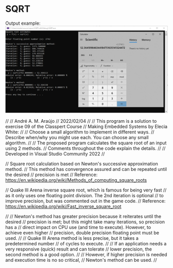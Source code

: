 # SQRT

Output example:
![alt text](https://github.com/andremdaraujo/SQRT/blob/master/EX09.PNG?raw=true)

//
//	André A. M. Araújo
//	2022/02/04
//
//	This program is a solution to exercise 09 of the Classpert Course
//	Making Embedded Systems by Elecia White:
//
//	Choose a small algorithm to implement in different ways. 
//  Describe when/why you might use each. You can choose any small algorithm.
// 
//  The proposed program calculates the square root of an input using 2 methods.
//  Comments throughout the code explain the details.
// 
//  Developed in Visual Studio Community 2022
//

// Square root calculation based on Newton's successive approximation method.
// This method has convergence assured and can be repeated until the desired
// precision is met
// Reference: https://en.wikipedia.org/wiki/Methods_of_computing_square_roots

// Quake III Arena inverse square root, which is famous for being very fast
// as it only uses one floating point division. The 2nd iteration is optional
// to improve precision, but was commented out in the game code.
// Reference: https://en.wikipedia.org/wiki/Fast_inverse_square_root

// 
// Newton's method has greater precision because it reiterates until the desired
// precision is met; but this might take many iterations, so precision has a 
// direct impact on CPU use (and time to execute). However, to achieve even higher
// precision, double precision floating point must be used.
// 
// Quake III Arena method is less precise, but it takes a predetermined number
// of cycles to execute.
// 
// If an application needs a very responsive (quick) result and can tolerate
// lower precision, the second method is a good option. 
// 
// However, if higher precision is needed and execution time is no so critical,
// Newton's method can be used.
//
